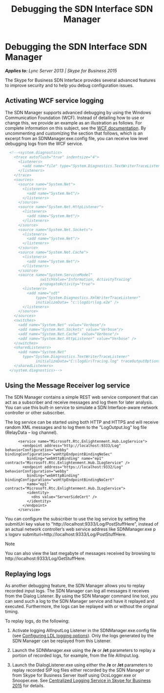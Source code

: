 ﻿---
title: Debugging the SDN Interface SDN Manager
TOCTitle: Debugging the SDN Interface SDN Manager
ms:assetid: 5567fd7c-4567-47c4-8aa2-456564fcd087
ms:mtpsurl: https://msdn.microsoft.com/en-us/library/Dn785215(v=office.16)
ms:contentKeyID: 65258679
ms.date: 02/27/2017
mtps_version: v=office.16
dev_langs:
- xml
---

# Debugging the SDN Interface SDN Manager


_**Applies to:** Lync Server 2013 | Skype for Business 2015_

The Skype for Business SDN Interface provides several advanced features to improve security and to help you debug configuration issues.

## Activating WCF service logging

The SDN Manager supports advanced debugging by using the Windows Communication Foundation (WCF). Instead of detailing how to use or change this, we provide an example as an illustration as follows. For complete information on this subject, see the [WCF documentation](https://msdn.microsoft.com/en-us/library/dd456779\(v=vs.110\).aspx). By uncommenting and customizing the section that follows, which is an excerpt from an SDNManager.exe.config file, you can receive low level debugging logs from the WCF service.

``` xml
  <!--<system.diagnostics>
    <trace autoflush="true" indentsize="4">
      <listeners>
        <add name="file" type="System.Diagnostics.TextWriterTraceListener" initializeData="trace.log"/>
      </listeners> 
    </trace>
    <sources>
      <source name="System.Net">
        <listeners>
          <add name="System.Net"/>
        </listeners>
      </source>
      <source name="System.Net.HttpListener">
        <listeners>
          <add name="System.Net"/>
        </listeners>
      </source>
      <source name="System.Net.Sockets">
        <listeners>
          <add name="System.Net"/>
        </listeners>
      </source>
      <source name="System.Net.Cache">
        <listeners>
          <add name="System.Net"/>
        </listeners>
      </source>
      <source name="System.ServiceModel"
                switchValue="Information, ActivityTracing"
                propagateActivity="true">
        <listeners>
          <add name="sdt"
              type="System.Diagnostics.XmlWriterTraceListener"
              initializeData= "c:\logdir\log.e2e" />
        </listeners>
      </source>
    </sources>
    <switches>
      <add name="System.Net" value="Verbose"/>
      <add name="System.Net.Sockets" value="Verbose"/>
      <add name="System.Net.Cache" value="Verbose"/>
      <add name="System.Net.HttpListener" value="Verbose" />
    </switches>
    <sharedListeners>
      <add name="System.Net"
        type="System.Diagnostics.TextWriterTraceListener"
              initializeData="C:\logdir\Tracing.log" traceOutputOptions = "DateTime" />
    </sharedListeners>
  </system.diagnostics>-->
```

## Using the Message Receiver log service

The SDN Manager contains a simple REST web service component that can act as a subscriber and receive messages and log them for later analysis. You can use this built-in service to simulate a SDN Interface-aware network controller or other subscriber.

The log service can be started using both HTTP and HTTPS and will receive random XML messages and to log them to the "LogOutput.log" log file (RelayData – log channel).

``` 
      <service name="Microsoft.Rtc.Enlightenment.Hub.LogService">
        <endpoint address="http://localhost:9333/Log" behaviorConfiguration="webby" bindingConfiguration="wsHttpEndpointBindingNoSec"
          binding="webHttpBinding" name="ep1" contract="Microsoft.Rtc.Enlightenment.Hub.ILogService" />
        <endpoint address="https://localhost:9332/Log" behaviorConfiguration="webby" 
          binding="webHttpBinding" bindingConfiguration="wsHttpEndpointBindingNoCert"
          name="ep1" contract="Microsoft.Rtc.Enlightenment.Hub.ILogService">
          <identity>
            <dns value="ServerSideCert" />
          </identity>
        </endpoint>
      </service>
```

You can configure the subscriber to use the log service by setting the submitUri key value to "http://localhost:9333/Log/PostStuffHere", instead of an actual network controller’s web service address like SDNManager.exe p s logsrv submituri=http://localhost:9333/Log/PostStuffHere.


> [!NOTE]
> <P>You can also view the last megabyte of messages received by browsing to http://localhost:9333/Log/GetStuffHere.</P>



## Replaying logs

As another debugging feature, the SDN Manager allows you to replay recorded input logs. The SDN Manager can log all messages it receives from the Dialog Listener. By using the SDN Manager command line tool, you can send such a log to the SDN Manager service and have it replayed and executed. Furthermore, the logs can be replayed with or without the original timing.

To replay logs, do the following:

1.  Activate logging AllInputLog Listener in the SDNManager.exe.config file (see [Configuring LDL logging options](https://msdn.microsoft.com/en-us/library/dn785207\(v=office.16\))). Only the logs generated by the SDN Manager can be replayed from this Listener.

2.  Launch the SDNManager.exe using the **/e** or **/et** parameters to replay a portion of recorded logs, for example, from the file AllInput.log.

3.  Launch the DialogListener.exe using either the **/e** or **/et** parameters to replay recorded SIP log files either recorded by the SDN Manager or from Skype for Business Server itself using OcsLogger.exe or Snooper.exe. See [Centralized Logging Service in Skype for Business 2015](https://technet.microsoft.com/en-us/library/jj688145.aspx) for details.

